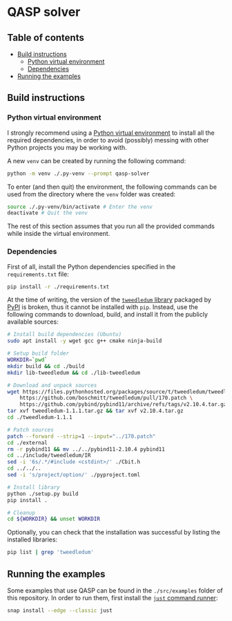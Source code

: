 # QASP solver

<!-- TODO -->

## Table of contents

- [Build instructions](#build-instructions)
    - [Python virtual environment](#python-virtual-environment)
    - [Dependencies](#dependencies)
- [Running the examples](#running-the-examples)

## Build instructions

### Python virtual environment

I strongly recommend using a [Python virtual environment](https://docs.python.org/3/library/venv.html) to install all the required dependencies, in order to avoid (possibly) messing with other Python projects you may be working with.

A new `venv` can be created by running the following command:

```sh
python -m venv ./.py-venv --prompt qasp-solver
```

To enter (and then quit) the environment, the following commands can be used from the directory where the `venv` folder was created:

```sh
source ./.py-venv/bin/activate # Enter the venv
deactivate # Quit the venv
```

The rest of this section assumes that you run all the provided commands while inside the virtual environment.

### Dependencies

First of all, install the Python dependencies specified in the `requirements.txt` file:

```sh
pip install -r ./requirements.txt
```

At the time of writing, the version of the [`tweedledum` library](https://pypi.org/project/tweedledum/) packaged by [PyPI](https://pypi.org/) is broken, thus it cannot be installed with `pip`. Instead, use the following commands to download, build, and install it from the publicly available sources:

```sh
# Install build dependencies (Ubuntu)
sudo apt install -y wget gcc g++ cmake ninja-build

# Setup build folder
WORKDIR=`pwd`
mkdir build && cd ./build
mkdir lib-tweedledum && cd ./lib-tweedledum

# Download and unpack sources
wget https://files.pythonhosted.org/packages/source/t/tweedledum/tweedledum-1.1.1.tar.gz \
    https://github.com/boschmitt/tweedledum/pull/170.patch \
    https://github.com/pybind/pybind11/archive/refs/tags/v2.10.4.tar.gz
tar xvf tweedledum-1.1.1.tar.gz && tar xvf v2.10.4.tar.gz
cd ./tweedledum-1.1.1

# Patch sources
patch --forward --strip=1 --input="../170.patch"
cd ./external
rm -r pybind11 && mv ../../pybind11-2.10.4 pybind11
cd ../include/tweedledum/IR
sed -i '6s/.*/#include <cstdint>/' ./Cbit.h
cd ../../..
sed -i 's/project/option/' ./pyproject.toml

# Install library
python ./setup.py build
pip install .

# Cleanup
cd ${WORKDIR} && unset WORKDIR
```

Optionally, you can check that the installation was successful by listing the installed libraries:

```sh
pip list | grep 'tweedledum'
```

## Running the examples

Some examples that use QASP can be found in the `./src/examples` folder of this repository.
In order to run them, first install the [`just` command runner](https://github.com/casey/just):

```sh
snap install --edge --classic just
```

<!-- TODO -->
